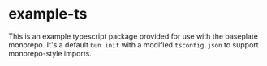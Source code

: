 # example-ts

This is an example typescript package provided for use with the baseplate monorepo. It's a default `bun init` with a modified `tsconfig.json` to support monorepo-style imports.